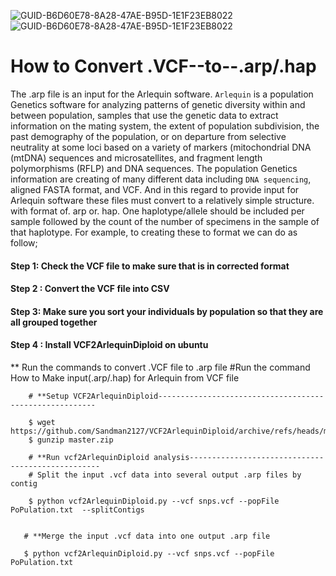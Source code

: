 ![GUID-B6D60E78-8A28-47AE-B95D-1E1F23EB8022](https://github.com/Bigardcode/Convert--.VCF--to--.arp/assets/84800557/923fa380-7a95-44d0-967c-c622b1d29e85)![GUID-B6D60E78-8A28-47AE-B95D-1E1F23EB8022](https://github.com/Bigardcode/Convert--.VCF--to--.arp/assets/84800557/923fa380-7a95-44d0-967c-c622b1d29e85)



# How to Convert .VCF--to--.arp/.hap 

The .arp file is an input for the Arlequin software. `Arlequin` is a population Genetics software for analyzing patterns of genetic diversity within and between population, samples that use the genetic data to extract information on the mating system, the extent of population subdivision, the past demography of the population, or on departure from selective neutrality at some loci based on a variety of markers (mitochondrial DNA (mtDNA) sequences and microsatellites, and fragment length polymorphisms (RFLP) and DNA sequences. The population Genetics information are creating of many different data including `DNA sequencing`, aligned FASTA format, and VCF. And in this regard to provide input for Arlequin software these files must convert to a relatively simple structure. with format of. arp or. hap. One haplotype/allele should be included per sample followed by the count of the number of specimens in the sample of that haplotype. For example, to creating these to format we can do as follow; 

#### Step 1: Check the VCF file to make sure that is in corrected format
#### Step 2 : Convert the VCF file into CSV
#### Step 3: Make sure you sort your individuals by population so that they are all grouped together
#### Step 4 : Install VCF2ArlequinDiploid on ubuntu 


** Run the commands to convert .VCF file to .arp file
        #Run the command
        How to Make input(.arp/.hap) for Arlequin from VCF file 

        # **Setup VCF2ArlequinDiploid--------------------------------------------------------

        $ wget https://github.com/Sandman2127/VCF2ArlequinDiploid/archive/refs/heads/master.zip
        $ gunzip master.zip

        # **Run vcf2ArlequinDiploid analysis--------------------------------------------------
        # Split the input .vcf data into several output .arp files by contig

        $ python vcf2ArlequinDiploid.py --vcf snps.vcf --popFile PoPulation.txt  --splitContigs


       # **Merge the input .vcf data into one output .arp file

       $ python vcf2ArlequinDiploid.py --vcf snps.vcf --popFile PoPulation.txt

